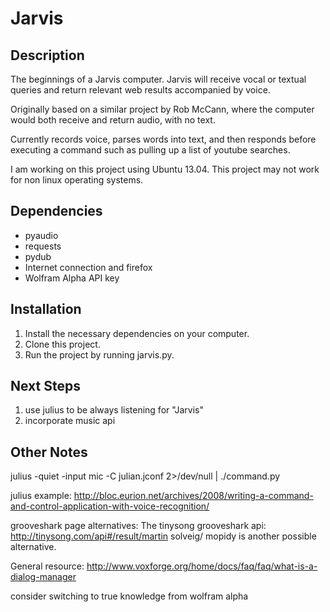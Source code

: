 Jarvis
=====

Description
-----------

The beginnings of a Jarvis computer.
Jarvis will receive vocal or textual queries and return relevant web results accompanied by voice.

Originally based on a similar project by Rob McCann, where the computer would both receive and return audio, with no text.

Currently records voice, parses words into text, and then responds before executing a command such as pulling up a list of youtube searches.

I am working on this project using Ubuntu 13.04. This project may not work for non linux operating systems.

Dependencies
------------
*	pyaudio
*	requests
*	pydub
*	Internet connection and firefox
*	Wolfram Alpha API key

Installation
------------
1. 	Install the necessary dependencies on your computer.
2. 	Clone this project.
3. 	Run the project by running jarvis.py.

Next Steps
----------
1. 	use julius to be always listening for "Jarvis"
2. 	incorporate music api

Other Notes
-----------
julius -quiet -input mic -C julian.jconf 2>/dev/null | ./command.py

julius example:
http://bloc.eurion.net/archives/2008/writing-a-command-and-control-application-with-voice-recognition/

grooveshark page alternatives:
The tinysong grooveshark api:
http://tinysong.com/api#/result/martin solveig/
mopidy is another possible alternative.

General resource:
http://www.voxforge.org/home/docs/faq/faq/what-is-a-dialog-manager

consider switching to true knowledge from wolfram alpha

